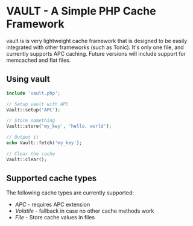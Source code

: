 # VAULT - A Simple PHP Cache Framework

vault is is very lightweight cache framework that is designed to be easily
integrated with other frameworks (such as Tonic). It's only one file, and
currently supports APC caching. Future versions will include support for
memcached and flat files.

## Using vault

```php
include 'vault.php';

// Setup vault with APC
Vault::setup('APC');

// Store something
Vault::store('my_key', 'hello, world');

// Output it
echo Vault::fetch('my_key');

// Clear the cache
Vault::clear();

```

## Supported cache types

The following cache types are currently supported:

* *APC* - requires APC extension
* *Volatile* - fallback in case no other cache methods work
* *File* - Store cache values in files
